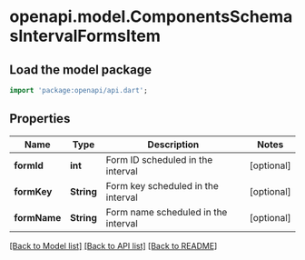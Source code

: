 # openapi.model.ComponentsSchemasIntervalFormsItem

## Load the model package
```dart
import 'package:openapi/api.dart';
```

## Properties
Name | Type | Description | Notes
------------ | ------------- | ------------- | -------------
**formId** | **int** | Form ID scheduled in the interval | [optional] 
**formKey** | **String** | Form key scheduled in the interval | [optional] 
**formName** | **String** | Form name scheduled in the interval | [optional] 

[[Back to Model list]](../README.md#documentation-for-models) [[Back to API list]](../README.md#documentation-for-api-endpoints) [[Back to README]](../README.md)


